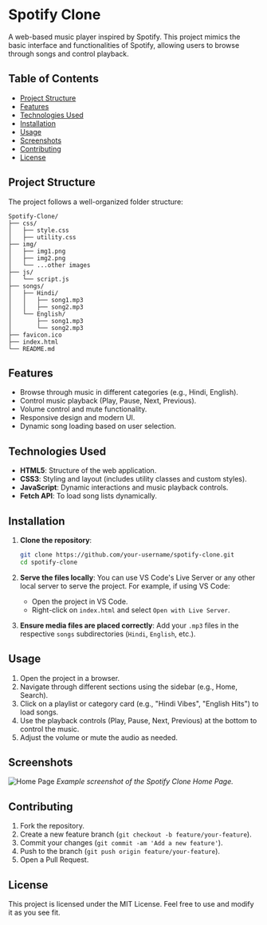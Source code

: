 # Spotify Clone

A web-based music player inspired by Spotify. This project mimics the basic interface and functionalities of Spotify, allowing users to browse through songs and control playback.

## Table of Contents
- [Project Structure](#project-structure)
- [Features](#features)
- [Technologies Used](#technologies-used)
- [Installation](#installation)
- [Usage](#usage)
- [Screenshots](#screenshots)
- [Contributing](#contributing)
- [License](#license)

## Project Structure
The project follows a well-organized folder structure:

```
Spotify-Clone/
├── css/
│   ├── style.css
│   ├── utility.css
├── img/
│   ├── img1.png
│   ├── img2.png
│   └── ...other images
├── js/
│   └── script.js
├── songs/
│   ├── Hindi/
│   │   ├── song1.mp3
│   │   ├── song2.mp3
│   └── English/
│       ├── song1.mp3
│       └── song2.mp3
├── favicon.ico
├── index.html
└── README.md
```

## Features
- Browse through music in different categories (e.g., Hindi, English).
- Control music playback (Play, Pause, Next, Previous).
- Volume control and mute functionality.
- Responsive design and modern UI.
- Dynamic song loading based on user selection.

## Technologies Used
- **HTML5**: Structure of the web application.
- **CSS3**: Styling and layout (includes utility classes and custom styles).
- **JavaScript**: Dynamic interactions and music playback controls.
- **Fetch API**: To load song lists dynamically.

## Installation

1. **Clone the repository**:
   ```bash
   git clone https://github.com/your-username/spotify-clone.git
   cd spotify-clone
   ```

2. **Serve the files locally**:
   You can use VS Code's Live Server or any other local server to serve the project. For example, if using VS Code:
   - Open the project in VS Code.
   - Right-click on `index.html` and select `Open with Live Server`.

3. **Ensure media files are placed correctly**:
   Add your `.mp3` files in the respective `songs` subdirectories (`Hindi`, `English`, etc.).

## Usage

1. Open the project in a browser.
2. Navigate through different sections using the sidebar (e.g., Home, Search).
3. Click on a playlist or category card (e.g., "Hindi Vibes", "English Hits") to load songs.
4. Use the playback controls (Play, Pause, Next, Previous) at the bottom to control the music.
5. Adjust the volume or mute the audio as needed.

## Screenshots
![Home Page](img/homepage.png)
_Example screenshot of the Spotify Clone Home Page._

## Contributing

1. Fork the repository.
2. Create a new feature branch (`git checkout -b feature/your-feature`).
3. Commit your changes (`git commit -am 'Add a new feature'`).
4. Push to the branch (`git push origin feature/your-feature`).
5. Open a Pull Request.

## License
This project is licensed under the MIT License. Feel free to use and modify it as you see fit.
```
